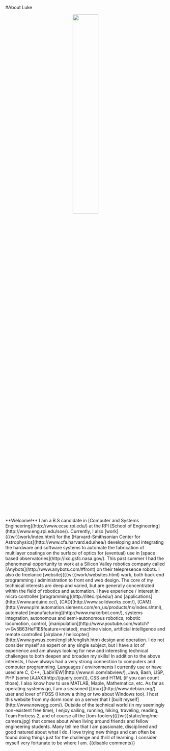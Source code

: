 #About Luke
<center>
<img class="thumbnail" width="40%" src="{{wr}}static/img/me.jpg">
</center>
<br>
**Welcome!** I am a B.S candidate in [Computer and Systems Engineering](http://www.ecse.rpi.edu/) at the RPI [School of Engineering](http://www.eng.rpi.edu/soe/). Currently, I also [work]({{wr}}work/index.html) for the [Harvard-Smithsonian Center for Astrophysics](http://www.cfa.harvard.edu/hea/) developing and integrating the hardware and software systems to automate the fabrication of multilayer coatings on the surface of optics for (eventual) use in [space based observatories](http://ixo.gsfc.nasa.gov/). This past summer I had the phenomenal opportunity to work at a Silicon Valley robotics company called [Anybots](http://www.anybots.com/#front) on their telepresence robots. I also do freelance [website]({{wr}}work/websites.html) work, both back end programming / administration to front end web design.
The core of my technical interests are deep and varied, but are generally concentrated within the field of robotics and automation. I have experience / interest in: micro controller [programming](http://litec.rpi.edu/) and [applications](http://www.arduino.cc/), [CAD](http://www.solidworks.com/), [CAM](http://www.plm.automation.siemens.com/en_us/products/nx/index.shtml), automated [manufacturing](http://www.makerbot.com/), systems integration, autonomous and semi-autonomous robotics, robotic locomotion, control, [manipulation](http://www.youtube.com/watch?v=Gv5B63HeF1E&feature=related), machine vision, artificial intelligence and remote controlled [airplane / helicopter](http://www.gwsus.com/english/english.htm) design and operation. I do not consider myself an expert on any single subject, but I have a lot of experience and am always looking for new and interesting technical challenges to both deepen and broaden my skills!
In addition to the above interests, I have always had a very strong connection to computers and computer programming. Languages / environments I currently use or have used are C, C++, [LabVIEW](http://www.ni.com/labview/), Java, Bash, LISP, PHP (some [AJAX](http://jquery.com/)), CSS and HTML (if you can count those). I also know how to use MATLAB, Maple, Mathematica, etc. As far as operating systems go, I am a seasoned [Linux](http://www.debian.org/) user and lover of FOSS (I know a thing or two about Windows too).  I host this website from my dorm room on a server that I [built myself](http://www.newegg.com/).
Outside of the technical world (in my seemingly non-existent free time), I enjoy sailing, running, hiking, traveling, reading, Team Fortress 2, and of course all the [tom-foolery]({{wr}}static/img/me-camera.jpg) that comes about when living around friends and fellow engineering students. Many tell me that I am passionate, disciplined and good natured about what I do. I love trying new things and can often be found doing things just for the challenge and thrill of learning. I consider myself very fortunate to be where I am.
{{disable comments}}
